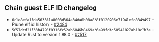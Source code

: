 ## Chain guest ELF ID changelog
  * `6c1e8efa17da563381a8003d364a34da0b08a828f0120206e71941efc8349497` – Prune elf id history - [#2484](https://github.com/vlayer-xyz/vlayer/pull/2484)
  * `5057dcd21f33b4793f0316fc52ab6846b8469a26a99fdfc50541827ab18c7b3e` – Update Rust to version 1.88.0 - [#2517](https://github.com/vlayer-xyz/vlayer/pull/2517)
